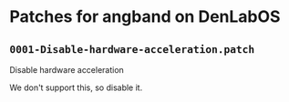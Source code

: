 # Patches for angband on DenLabOS

## `0001-Disable-hardware-acceleration.patch`

Disable hardware acceleration

We don't support this, so disable it.

